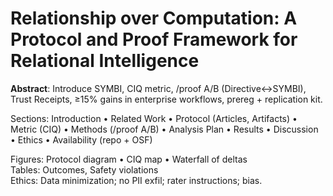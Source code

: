 # Relationship over Computation: A Protocol and Proof Framework for Relational Intelligence
**Abstract**: Introduce SYMBI, CIQ metric, /proof A/B (Directive↔SYMBI), Trust Receipts, ≥15% gains in enterprise workflows, prereg + replication kit.

Sections: Introduction • Related Work • Protocol (Articles, Artifacts) • Metric (CIQ) • Methods (/proof A/B) • Analysis Plan • Results • Discussion • Ethics • Availability (repo + OSF)

Figures: Protocol diagram • CIQ map • Waterfall of deltas  
Tables: Outcomes, Safety violations  
Ethics: Data minimization; no PII exfil; rater instructions; bias.

